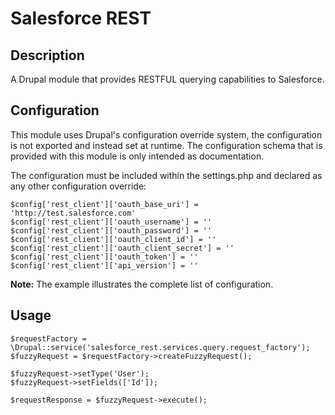 # Salesforce REST

## Description
A Drupal module that provides RESTFUL querying capabilities to Salesforce.

## Configuration

This module uses Drupal's configuration override system, the configuration is not exported and instead set at runtime. The configuration schema that is provided with this module is only intended as documentation.

The configuration must be included within the settings.php and declared as any other configuration override:

```
$config['rest_client']['oauth_base_uri'] = 'http://test.salesforce.com'
$config['rest_client']['oauth_username'] = ''
$config['rest_client']['oauth_password'] = ''
$config['rest_client']['oauth_client_id'] = ''
$config['rest_client']['oauth_client_secret'] = ''
$config['rest_client']['oauth_token'] = ''
$config['rest_client']['api_version'] = ''
```

**Note:** The example illustrates the complete list of configuration.

## Usage

```
$requestFactory = \Drupal::service('salesforce_rest.services.query.request_factory');
$fuzzyRequest = $requestFactory->createFuzzyRequest();

$fuzzyRequest->setType('User');
$fuzzyRequest->setFields(['Id']);

$requestResponse = $fuzzyRequest->execute();

```